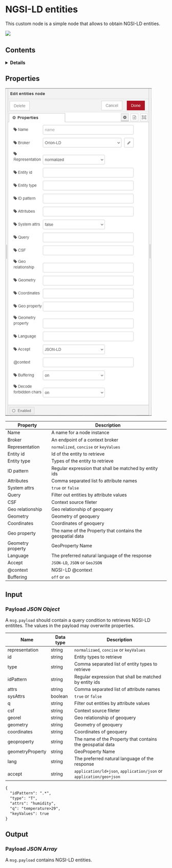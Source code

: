 # NGSI-LD entities

This custom node is a simple node that allows to obtain NGSI-LD entities.

![](https://raw.githubusercontent.com/lets-fiware/node-red-contrib-NGSI-LD/gh-pages/images/entities/entities-01.png)

## Contents

<details>
<summary><strong>Details</strong></summary>

-   [Properties](#properties)
-   [Input](#input)
-   [Output](#output)

</details>

## Properties

![](https://raw.githubusercontent.com/lets-fiware/node-red-contrib-NGSI-LD/gh-pages/images/entities/entities-02.png)


| Property          | Description                                                 |
| ----------------- | ----------------------------------------------------------- |
| Name              | A name for a node instance                                  |
| Broker            | An endpoint of a context broker                             |
| Representation    | `normalized`, `concise` or `keyValues`                      |
| Entity id         | Id of the entity to retrieve                                |
| Entity type       | Types of the entity to retrieve                             |
| ID pattern        | Regular expression that shall be matched by entity ids      |
| Attributes        | Comma separated list fo attribute names                     |
| System attrs      | `true` or `false`                                           |
| Query             | Filter out entities by attribute values                     |
| CSF               | Context source fileter                                      |
| Geo relationship  | Geo relationship of geoquery                                |
| Geometry          | Geometry of geoquery                                        |
| Coordinates       | Coordinates of geoquery                                     |
| Geo property      | The name of the Property that contains the geospatial data  |
| Geometry property | GeoProperty Name                                            |
| Language          | The preferred natural language of the response              |
| Accept            | `JSON-LD`, `JSON` or `GeoJSON`                              |
| @context          | NGSI-LD @context                                            |
| Buffering         | `off` or `on`                                               |

## Input

### Payload  *JSON Object*

A `msg.payload` should contain a query condition to retrieves NGSI-LD entitites.
The values in the payload may overwrite properties.

| Name             | Data type | Description                                                         |
| ---------------- | --------- | ------------------------------------------------------------------- |
| representation   | string    | `normalizaed`, `concise` or `keyValues`                             |
| id               | string    | Entity types to retrieve                                            |
| type             | string    | Comma separated list of entity types to retrieve                    |
| idPattern        | string    | Regular expression that shall be matched by entity ids              |
| attrs            | string    | Comma separated list of attribute names                             |
| sysAttrs         | boolean   | `true` or `false`                                                   |
| q                | string    | Filter out entities by attribute values                             |
| csf              | string    | Context source fileter                                              |
| georel           | string    | Geo relationship of geoquery                                        |
| geometry         | string    | Geometry of geoquery                                                |
| coordinates      | string    | Coordinates of geoquery                                             |
| geoproperty      | string    | The name of the Property that contains the geospatial data          |
| geometryProperty | string    | GeoProperty Name                                                    |
| lang             | string    | The preferred natural language of the response                      |
| accept           | string    | `application/ld+json`, `application/json` or `application/geo+json` |

```
{
  "idPattern": ".*",
  "type": "T",
  "attrs": "humidity",
  "q": "temperature>29",
  "keyValues": true
}
```

## Output

### Payload *JSON Array*

A `msg.payload` contains NGSI-LD entities.
